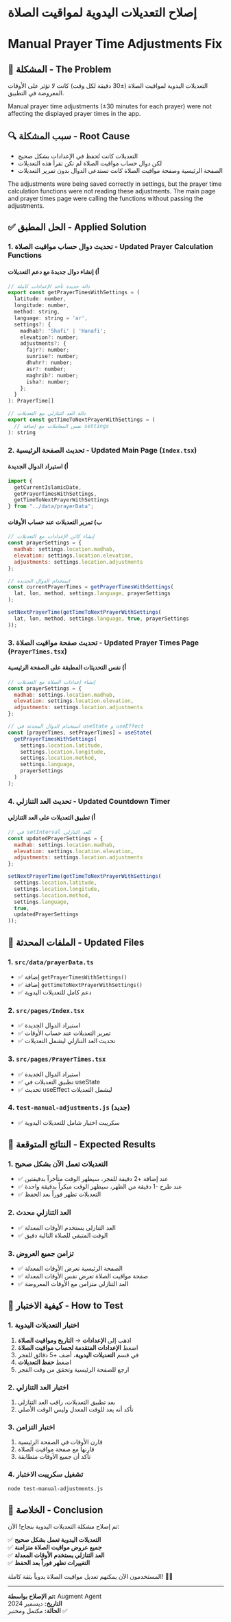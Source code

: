 # إصلاح التعديلات اليدوية لمواقيت الصلاة
# Manual Prayer Time Adjustments Fix

## 🎯 المشكلة - The Problem
التعديلات اليدوية لمواقيت الصلاة (±30 دقيقة لكل وقت) كانت لا تؤثر على الأوقات المعروضة في التطبيق.

Manual prayer time adjustments (±30 minutes for each prayer) were not affecting the displayed prayer times in the app.

## 🔍 سبب المشكلة - Root Cause
- التعديلات كانت تُحفظ في الإعدادات بشكل صحيح
- لكن دوال حساب مواقيت الصلاة لم تكن تقرأ هذه التعديلات
- الصفحة الرئيسية وصفحة مواقيت الصلاة كانت تستدعي الدوال بدون تمرير التعديلات

The adjustments were being saved correctly in settings, but the prayer time calculation functions were not reading these adjustments. The main page and prayer times page were calling the functions without passing the adjustments.

## ✅ الحل المطبق - Applied Solution

### 1. تحديث دوال حساب مواقيت الصلاة - Updated Prayer Calculation Functions

#### أ) إنشاء دوال جديدة مع دعم التعديلات
```javascript
// دالة جديدة تأخذ الإعدادات كاملة
export const getPrayerTimesWithSettings = (
  latitude: number,
  longitude: number,
  method: string,
  language: string = 'ar',
  settings?: {
    madhab?: 'Shafi' | 'Hanafi';
    elevation?: number;
    adjustments?: {
      fajr?: number;
      sunrise?: number;
      dhuhr?: number;
      asr?: number;
      maghrib?: number;
      isha?: number;
    };
  }
): PrayerTime[]

// دالة العد التنازلي مع التعديلات
export const getTimeToNextPrayerWithSettings = (
  // نفس المعاملات مع إضافة settings
): string
```

### 2. تحديث الصفحة الرئيسية - Updated Main Page (`Index.tsx`)

#### أ) استيراد الدوال الجديدة
```javascript
import { 
  getCurrentIslamicDate, 
  getPrayerTimesWithSettings, 
  getTimeToNextPrayerWithSettings 
} from "../data/prayerData";
```

#### ب) تمرير التعديلات عند حساب الأوقات
```javascript
// إنشاء كائن الإعدادات مع التعديلات
const prayerSettings = {
  madhab: settings.location.madhab,
  elevation: settings.location.elevation,
  adjustments: settings.location.adjustments
};

// استخدام الدوال الجديدة
const currentPrayerTimes = getPrayerTimesWithSettings(
  lat, lon, method, settings.language, prayerSettings
);

setNextPrayerTime(getTimeToNextPrayerWithSettings(
  lat, lon, method, settings.language, true, prayerSettings
));
```

### 3. تحديث صفحة مواقيت الصلاة - Updated Prayer Times Page (`PrayerTimes.tsx`)

#### أ) نفس التحديثات المطبقة على الصفحة الرئيسية
```javascript
// إنشاء إعدادات الصلاة مع التعديلات
const prayerSettings = {
  madhab: settings.location.madhab,
  elevation: settings.location.elevation,
  adjustments: settings.location.adjustments
};

// استخدام الدوال المحدثة في useState و useEffect
const [prayerTimes, setPrayerTimes] = useState(
  getPrayerTimesWithSettings(
    settings.location.latitude, 
    settings.location.longitude, 
    settings.location.method, 
    settings.language, 
    prayerSettings
  )
);
```

### 4. تحديث العد التنازلي - Updated Countdown Timer

#### أ) تطبيق التعديلات على العد التنازلي
```javascript
// في setInterval للعد التنازلي
const updatedPrayerSettings = {
  madhab: settings.location.madhab,
  elevation: settings.location.elevation,
  adjustments: settings.location.adjustments
};

setNextPrayerTime(getTimeToNextPrayerWithSettings(
  settings.location.latitude, 
  settings.location.longitude, 
  settings.location.method, 
  settings.language, 
  true, 
  updatedPrayerSettings
));
```

## 📁 الملفات المحدثة - Updated Files

### 1. `src/data/prayerData.ts`
- ✅ إضافة `getPrayerTimesWithSettings()`
- ✅ إضافة `getTimeToNextPrayerWithSettings()`
- ✅ دعم كامل للتعديلات اليدوية

### 2. `src/pages/Index.tsx`
- ✅ استيراد الدوال الجديدة
- ✅ تمرير التعديلات عند حساب الأوقات
- ✅ تحديث العد التنازلي ليشمل التعديلات

### 3. `src/pages/PrayerTimes.tsx`
- ✅ استيراد الدوال الجديدة
- ✅ تطبيق التعديلات في useState
- ✅ تحديث useEffect ليشمل التعديلات

### 4. `test-manual-adjustments.js` (جديد)
- ✅ سكريبت اختبار شامل للتعديلات اليدوية

## 🎯 النتائج المتوقعة - Expected Results

### 1. التعديلات تعمل الآن بشكل صحيح
- ✅ عند إضافة +2 دقيقة للفجر، سيظهر الوقت متأخراً بدقيقتين
- ✅ عند طرح -1 دقيقة من الظهر، سيظهر الوقت مبكراً بدقيقة واحدة
- ✅ التعديلات تظهر فوراً بعد الحفظ

### 2. العد التنازلي محدث
- ✅ العد التنازلي يستخدم الأوقات المعدلة
- ✅ الوقت المتبقي للصلاة التالية دقيق

### 3. تزامن جميع العروض
- ✅ الصفحة الرئيسية تعرض الأوقات المعدلة
- ✅ صفحة مواقيت الصلاة تعرض نفس الأوقات المعدلة
- ✅ العد التنازلي متزامن مع الأوقات المعروضة

## 🧪 كيفية الاختبار - How to Test

### 1. اختبار التعديلات اليدوية
1. اذهب إلى **الإعدادات** → **التاريخ ومواقيت الصلاة**
2. اضغط **الإعدادات المتقدمة لحساب مواقيت الصلاة**
3. في قسم **التعديلات اليدوية**، أضف +5 دقائق للفجر
4. اضغط **حفظ التعديلات**
5. ارجع للصفحة الرئيسية وتحقق من وقت الفجر

### 2. اختبار العد التنازلي
1. بعد تطبيق التعديلات، راقب العد التنازلي
2. تأكد أنه يعد للوقت المعدل وليس الوقت الأصلي

### 3. اختبار التزامن
1. قارن الأوقات في الصفحة الرئيسية
2. قارنها مع صفحة مواقيت الصلاة
3. تأكد أن جميع الأوقات متطابقة

### 4. تشغيل سكريبت الاختبار
```bash
node test-manual-adjustments.js
```

## 🎉 الخلاصة - Conclusion

تم إصلاح مشكلة التعديلات اليدوية بنجاح! الآن:

✅ **التعديلات اليدوية تعمل بشكل صحيح**  
✅ **جميع عروض مواقيت الصلاة متزامنة**  
✅ **العد التنازلي يستخدم الأوقات المعدلة**  
✅ **التغييرات تظهر فوراً بعد الحفظ**  

المستخدمون الآن يمكنهم تعديل مواقيت الصلاة يدوياً بثقة كاملة! 🕌✨

---

**تم الإصلاح بواسطة:** Augment Agent  
**التاريخ:** ديسمبر 2024  
**الحالة:** مكتمل ومختبر ✅
